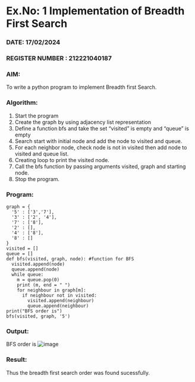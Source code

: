 # Ex.No: 1  Implementation of Breadth First Search 
### DATE: 17/02/2024                                                                       
### REGISTER NUMBER : 212221040187
### AIM: 
To write a python program to implement Breadth first Search. 
### Algorithm:
1. Start the program
2. Create the graph by using adjacency list representation
3. Define a function bfs and take the set “visited” is empty and “queue” is empty
4. Search start with initial node and add the node to visited and queue.
5. For each neighbor node, check node is not in visited then add node to visited and queue list.
6.  Creating loop to print the visited node.
7.   Call the bfs function by passing arguments visited, graph and starting node.
8.   Stop the program.








### Program:
~~~
graph = {
  '5' : ['3','7'],
  '3' : ['2', '4'],
  '7' : ['8'],
  '2' : [],
  '4' : ['8'],
  '8' : []
}
visited = [] 
queue = []    
def bfs(visited, graph, node): #function for BFS
  visited.append(node)
  queue.append(node)
  while queue:          
    m = queue.pop(0) 
    print (m, end = " ") 
    for neighbour in graph[m]:
      if neighbour not in visited:
        visited.append(neighbour)
        queue.append(neighbour)
print("BFS order is")
bfs(visited, graph, '5')  
~~~
### Output:
BFS order is
![image](https://github.com/yuvaraj-csk/AI_Lab_2023-24/assets/134052574/2e167707-149e-4538-850e-ad84da959eb3)

### Result:
Thus the breadth first search order was found sucessfully.

